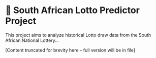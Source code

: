 # 🎲 South African Lotto Predictor Project

This project aims to analyze historical Lotto draw data from the South African National Lottery...

[Content truncated for brevity here – full version will be in file]
